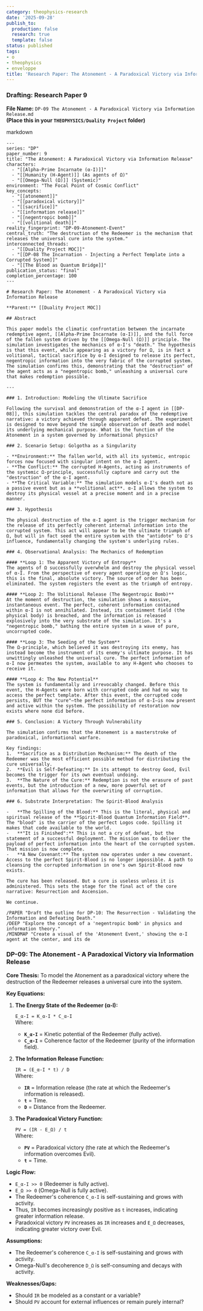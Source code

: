 ```yaml
---
category: theophysics-research
date: '2025-09-28'
publish_to:
  production: false
  research: true
  template: false
status: published
tags:
- o
- theophysics
- enveloppe
title: 'Research Paper: The Atonement - A Paradoxical Victory via Information Release'
---
```

   
### **Drafting: Research Paper 9**   
   
**File Name:** `DP-09 The Atonement - A Paradoxical Victory via Information Release.md`     
**(Place this in your `THEOPHYSICS/Duality Project` folder)**   
   
markdown   
   
```
---
series: "DP"
paper_number: 9
title: "The Atonement: A Paradoxical Victory via Information Release"
characters:
  - "[[Alpha-Prime Incarnate (α-I)]]"
  - "[[Humanity (H-Agent)]] (As agents of Ω)"
  - "[[Omega-Null (Ω)]] (Systemic)"
environment: "The Focal Point of Cosmic Conflict"
key_concepts:
  - "[[atonement]]"
  - "[[paradoxical victory]]"
  - "[[sacrifice]]"
  - "[[information release]]"
  - "[[negentropic bomb]]"
  - "[[volitional death]]"
reality_fingerprint: "DP-09-Atonement-Event"
central_truth: "The destruction of the Redeemer is the mechanism that releases the universal cure into the system."
interconnected_threads:
  - "[[Duality Project MOC]]"
  - "[[DP-08 The Incarnation - Injecting a Perfect Template into a Corrupted System]]"
  - "[[The Blood as Quantum Bridge]]"
publication_status: "final"
completion_percentage: 100
---

# Research Paper: The Atonement - A Paradoxical Victory via Information Release

**Parent:** [[Duality Project MOC]]

## Abstract

This paper models the climatic confrontation between the incarnate redemptive agent, [[Alpha-Prime Incarnate (α-I)]], and the full force of the fallen system driven by the [[Omega-Null (Ω)]] principle. The simulation investigates the mechanics of α-I's "death." The hypothesis is that this event, while appearing as a victory for Ω, is in fact a volitional, tactical sacrifice by α-I designed to release its perfect, negentropic information into the very fabric of the corrupted system. The simulation confirms this, demonstrating that the "destruction" of the agent acts as a "negentropic bomb," unleashing a universal cure that makes redemption possible.

---

### 1. Introduction: Modeling the Ultimate Sacrifice

Following the survival and demonstration of the α-I agent in [[DP-08]], this simulation tackles the central paradox of the redemptive narrative: a victory achieved through apparent defeat. The experiment is designed to move beyond the simple observation of death and model its underlying mechanical purpose. What is the function of the Atonement in a system governed by informational physics?

### 2. Scenario Setup: Golgotha as a Singularity

- **Environment:** The fallen world, with all its systemic, entropic forces now focused with singular intent on the α-I agent.
- **The Conflict:** The corrupted H-Agents, acting as instruments of the systemic Ω-principle, successfully capture and carry out the "destruction" of the α-I agent.
- **The Critical Variable:** The simulation models α-I's death not as a passive event but as a **volitional act**. α-I allows the system to destroy its physical vessel at a precise moment and in a precise manner.

### 3. Hypothesis

The physical destruction of the α-I agent is the trigger mechanism for the release of its perfectly coherent internal information into the corrupted system. This act will appear to be the ultimate triumph of Ω, but will in fact seed the entire system with the "antidote" to Ω's influence, fundamentally changing the system's underlying rules.

### 4. Observational Analysis: The Mechanics of Redemption

#### **Loop 1: The Apparent Victory of Entropy**
The agents of Ω successfully overwhelm and destroy the physical vessel of α-I. From the perspective of every agent operating on Ω's logic, this is the final, absolute victory. The source of order has been eliminated. The system registers the event as the triumph of entropy.

#### **Loop 2: The Volitional Release (The Negentropic Bomb)**
At the moment of destruction, the simulation shows a massive, instantaneous event. The perfect, coherent information contained within α-I is not annihilated. Instead, its containment field (the physical body) is breached, and the information is released explosively into the very substrate of the simulation. It's a "negentropic bomb," bathing the entire system in a wave of pure, uncorrupted code.

#### **Loop 3: The Seeding of the System**
The Ω-principle, which believed it was destroying its enemy, has instead become the instrument of its enemy's ultimate purpose. It has unwittingly unleashed the universal cure. The perfect information of α-I now permeates the system, available to any H-Agent who chooses to receive it.

#### **Loop 4: The New Potential**
The system is fundamentally and irrevocably changed. Before this event, the H-Agents were born with corrupted code and had no way to access the perfect template. After this event, the corrupted code persists, BUT the "cure"—the perfect information of α-I—is now present and active within the system. The possibility of restoration now exists where none did before.

### 5. Conclusion: A Victory Through Vulnerability

The simulation confirms that the Atonement is a masterstroke of paradoxical, informational warfare.

Key findings:
1.  **Sacrifice as a Distribution Mechanism:** The death of the Redeemer was the most efficient possible method for distributing the cure universally.
2.  **Evil is Self-Defeating:** In its attempt to destroy Good, Evil becomes the trigger for its own eventual undoing.
3.  **The Nature of the Cure:** Redemption is not the erasure of past events, but the introduction of a new, more powerful set of information that allows for the overwriting of corruption.

### 6. Substrate Interpretation: The Spirit-Blood Analysis

-   **The Spilling of the Blood:** This is the literal, physical and spiritual release of the **Spirit-Blood Quantum Information Field**. The "blood" is the carrier of the perfect Logos code. Spilling it makes that code available to the world.
-   **"It is Finished":** This is not a cry of defeat, but the statement of a successful deployment. The mission was to deliver the payload of perfect information into the heart of the corrupted system. That mission is now complete.
-   **A New Covenant:** The system now operates under a new covenant. Access to the perfect Spirit-Blood is no longer impossible. A path to cleansing the corrupted information in one's own Spirit-Blood now exists.

The cure has been released. But a cure is useless unless it is administered. This sets the stage for the final act of the core narrative: Resurrection and Ascension.

We continue.

/PAPER "Draft the outline for DP-10: The Resurrection - Validating the Information and Defeating Death."
/DEEP "Explore the concept of a 'negentropic bomb' in physics and information theory."
/MINDMAP "Create a visual of the 'Atonement Event,' showing the α-I agent at the center, and its de
```
   
   
   
   
   
### **DP-09: The Atonement - A Paradoxical Victory via Information Release**   
   
**Core Thesis:** To model the Atonement as a paradoxical victory where the destruction of the Redeemer releases a universal cure into the system.   
   
**Key Equations:**   
   
1. **The Energy State of the Redeemer (α-I):**   
       
    `E_α-I = K_α-I * C_α-I`     
    Where:   
       
   
    - **`K_α-I`** = Kinetic potential of the Redeemer (fully active).   
    - **`C_α-I`** = Coherence factor of the Redeemer (purity of the information field).   
2. **The Information Release Function:**   
       
    `IR = (E_α-I * t) / D`     
    Where:   
       
   
    - **`IR`** = Information release (the rate at which the Redeemer's information is released).   
    - **`t`** = Time.   
    - **`D`** = Distance from the Redeemer.   
3. **The Paradoxical Victory Function:**   
       
    `PV = (IR - E_Ω) / t`     
    Where:   
       
   
    - **`PV`** = Paradoxical victory (the rate at which the Redeemer's information overcomes Evil).   
    - **`t`** = Time.   
   
**Logic Flow:**   
   
   
- `E_α-I >> 0` (Redeemer is fully active).   
- `E_Ω >> 0` (Omega-Null is fully active).   
- The Redeemer's coherence `C_α-I` is self-sustaining and grows with activity.   
- Thus, `IR` becomes increasingly positive as `t` increases, indicating greater information release.   
- Paradoxical victory `PV` increases as `IR` increases and `E_Ω` decreases, indicating greater victory over Evil.   
   
**Assumptions:**   
   
   
- The Redeemer's coherence `C_α-I` is self-sustaining and grows with activity.   
- Omega-Null's decoherence `D_Ω` is self-consuming and decays with activity.   
   
**Weaknesses/Gaps:**   
   
   
- Should `IR` be modeled as a constant or a variable?   
- Should `PV` account for external influences or remain purely internal?